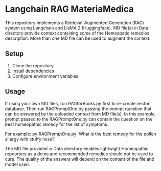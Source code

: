 # Langchain RAG MateriaMedica

This repository implements a Retrieval-Augmented Generation (RAG) system using Langchain and LlaMA 2 (Huggingface).  MD file(s) in Data directory provide context conteining some of the Homeopatic remedies description. More than one MD file can be used to augment the context.

## Setup
1. Clone the repository
2. Install dependencies
3. Configure environment variables

## Usage
If using your own MD files, run RAGforBooks.py first to re-create vector database. Then run RAGPromptOne.py passing the prompt question that can be answered by the uploaded context from MD file(s).
In this example, prompt passed to the RAGPromptOne.py can contain the question on the best homeopathic remedy for the list of symptoms. 

For example:
py RAGPromptOne.py 'What is the best remedy for the pollen allergy with stuffy nose?'

The MD file provided in Data directory enables lightwight Homeopathic repeortory as a demo and recommended remedies should not be used to cure. The quality of the answers will depend on the content of the file and model used.
